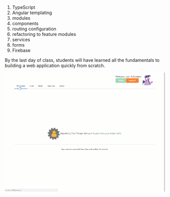 [preview]: https://github.com/dunlavy/geekwise-academy-angular-gw-reserve/blob/master/src/assets/images/animations_preview.gif

1. TypeScript
2. Angular templating
3. modules
4. components
5. routing configuration
6. refactoring to feature modules
7. services
8. forms
9. Firebase

By the last day of class, students will have learned all the fundamentals to building a web application quickly from scratch.

![preview]
